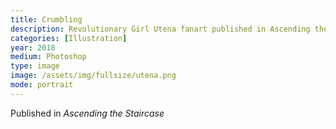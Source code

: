 ```yaml
---
title: Crumbling
description: Revolutionary Girl Utena fanart published in Ascending the Staircase, 2018
categories: [Illustration]
year: 2018
medium: Photoshop
type: image
image: /assets/img/fullsize/utena.png
mode: portrait
---
```


Published in *Ascending the Staircase*
